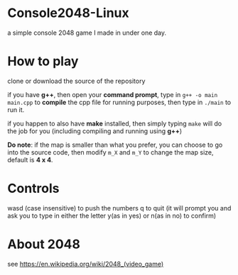 # Console2048-Linux
a simple console 2048 game I made in under one day.

# How to play
clone or download the source of the repository

if you have **g++**, then open your **command prompt**, type in `g++ -o main main.cpp` to **compile** the cpp file for running purposes, then type in `./main` to run it.

if you happen to also have **make** installed, then simply typing `make` will do the job for you (including compiling and running using **g++**)

**Do note**: if the map is smaller than what you prefer, you can choose to go into the source code, then modify `m_X` and `m_Y` to change the map size, default is **4 x 4**.

# Controls
wasd (case insensitive) to push the numbers
q to quit (it will prompt you and ask you to type in either the letter y(as in yes) or n(as in no) to confirm)

# About 2048
see https://en.wikipedia.org/wiki/2048_(video_game)
